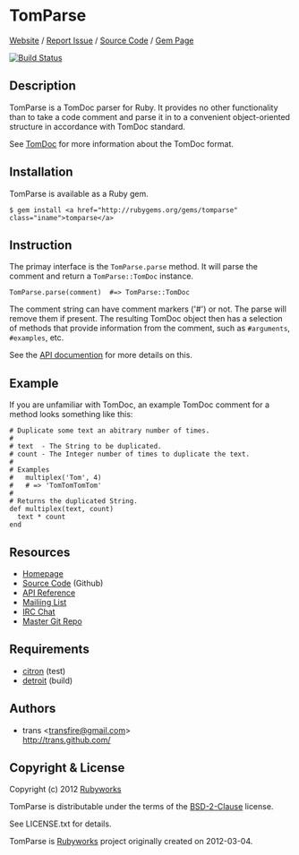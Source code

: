 # <span class="ititle">TomParse</span>

[Website](http://github.com/rubyworks/tomparse) /
[Report Issue](http://github.com/rubyworks/tomparse/issues) /
[Source Code](http://github.com/rubyworks/tomparse) /
[Gem Page](http://rubygems.org/gems/tomparse)

[![Build Status](https://secure.travis-ci.org/rubyworks/tomparse.png)](http://travis-ci.org/rubyworks/tomparse)


## Description

TomParse is a <span class="isummary">TomDoc parser for Ruby</span>. 
<span class="idescription">It provides no other functionality than
to take a code comment and parse it in to a convenient object-oriented
structure in accordance with TomDoc standard.</span>

See [TomDoc](https://github.com/mojombo/tomdoc) for more information about
the TomDoc format.


## Installation

TomParse is available as a Ruby gem.

    $ gem install <a href="http://rubygems.org/gems/tomparse" class="iname">tomparse</a>


## Instruction

The primay interface is the `TomParse.parse` method. It will parse the
comment and return a `TomParse::TomDoc` instance.

    TomParse.parse(comment)  #=> TomParse::TomDoc

The comment string can have comment markers ('#') or not. The
parse will remove them if present. The resulting TomDoc object
then has a selection of methods that provide information from
the comment, such as `#arguments`, `#examples`, etc.

See the [API documention](http://rubydoc.info/gems/tomparse/frames)
for more details on this.


## Example

If you are unfamiliar with TomDoc, an example TomDoc comment for a method
looks something like this:

    # Duplicate some text an abitrary number of times.
    #
    # text  - The String to be duplicated.
    # count - The Integer number of times to duplicate the text.
    #
    # Examples
    #   multiplex('Tom', 4)
    #   # => 'TomTomTomTom'
    #
    # Returns the duplicated String.
    def multiplex(text, count)
      text * count
    end


## Resources

<ul>
<li><a class="iresource" href="http://rubyworks.github.com/tomparse" name="home">Homepage</a></li>
<li><a class="iresource" href="http://github.com/rubyworks/tomparse" name="code">Source Code</a> (Github)</li>
<li><a class="iresource" href="http://rubydoc.info/gems/tomparse/frames" name="docs">API Reference</a></li>
<li><a class="iresource" href="http://groups.google.com/group/rubyworks-mailinglist" name="mail">Mailiing List</a></li>
<li><a class="iresource" href="http://chat.us.freenode.net/rubyworks" name="chat">IRC Chat</a></li>
<li><a class="irepository" href="http://github.com/rubyworks/tomparse/tomparse.git" name="upstream">Master Git Repo</a></li>
</ul>


## Requirements

<ul>
<li class="irequirement">
  <a class="name" href="http://rubyworks.github.com/qed/">citron</a> <span class="version"></span> <span class="groups">(test)</span>
</li>
<li class="irequirement">
  <a class="name" href="http://rubyworks.github.com/ae/">detroit</a> <span class="version"></span> <span class="groups">(build)</span>
</li>
</ul>


## Authors

<ul>
<li class="iauthor vcard">
  <span class="nickname">trans</span>
  <span>&lt;<a class="email" href="mailto:transfire@gmail.com">transfire@gmail.com</a>&gt;</span>
  <br/><a class="url" href="http://trans.gihub.com/">http://trans.github.com/</a>
</li>
</ul>


## Copyright & License

<div class="icopyright">
<p>Copyright (c) <span class="year">2012</span> <a href="http://rubyworks.github.com" class="holder">Rubyworks</a></p>

<p>TomParse is distributable under the terms of the <a href="http://www.spdx.org/licenses/BSD-2-Clause" class="license">BSD-2-Clause</a> license.</p>

<p>See LICENSE.txt for details.</p>
</div>

<p class="iorganization">
TomParse is <a href="http://rubyworks.github.com" class="name website">Rubyworks</a> project originally created on <span class="icreated">2012-03-04</span>.
<p>


